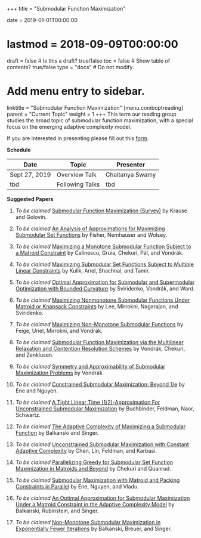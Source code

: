 +++
title = "Submodular Function Maximization"

date = 2019-01-01T00:00:00
# lastmod = 2018-09-09T00:00:00

draft = false  # Is this a draft? true/false
toc = false  # Show table of contents? true/false
type = "docs"  # Do not modify.

# Add menu entry to sidebar.
linktitle = "Submodular Function Maximization"
[menu.comboptreading]
  parent = "Current Topic"
  weight = 1
+++
This term our reading group studies the broad topic of submodular function maximization, with a special focus on the emerging adaptive complexity model.

If you are interested in presenting please fill out this [form](https://forms.gle/jnoRgfFixU1GbQ459).

__Schedule__

| Date           | Topic                                                                                                                                                                                                                                                                                              | Presenter         |
|----------------|----------------------------------------------------------------------------------------------------------------------------------------------------------------------------------------------------------------------------------------------------------------------------------------------------|-------------------|
| Sept 27, 2019 | Overview Talk                                                                                                                                                                                                                                          | Chaitanya Swamy  | 
| tbd | Following Talks                                                                                                                                                                                                                                                  | tbd              | 

__Suggested Papers__

1. _*To be claimed*_ [Submodular Function Maximization (Survey)](https://las.inf.ethz.ch/files/krause12survey.pdf) by Krause and Golovin.

2. _*To be claimed*_ [An Analysis of Approximations for Maximizing Submodular Set Functions](http://www.cs.toronto.edu/~eidan/papers/submod-max.pdf) by Fisher, Nemhauser and Wolsey.

3. _*To be claimed*_ [Maximizing a Monotone Submodular Function Subject to a Matroid Constraint](https://theory.stanford.edu/~jvondrak/data/submod-matroid.pdf) by Calinescu, Gruia, Chekuri, Pál, and Vondrák.

4. _*To be claimed*_ [Maximizing Submodular Set Functions Subject to Multiple Linear Constraints](https://pdfs.semanticscholar.org/0d49/b061c4af74871926366caadb8841b1082c54.pdf) by Kulik, Ariel, Shachnai, and Tamir.

5. _*To be claimed*_ [Optimal Approximation for Submodular and Supermodular Optimization with Bounded Curvature](https://arxiv.org/abs/1311.4728) by Sviridenko, Vondrák, and Ward.

6. _*To be claimed*_ [Maximizing Nonmonotone Submodular Functions Under Matroid or Knapsack Constraints](http://www.optimization-online.org/DB_FILE/2008/10/2125.pdf) by Lee, Mirrokni, Nagarajan, and Sviridenko.

7. _*To be claimed*_ [Maximizing Non-Monotone Submodular Functions](https://arxiv.org/pdf/1904.05974.pdf) by Feige, Uriel, Mirrokni, and Vondrák.

8. _*To be claimed*_ [Submodular Function Maximization via the Multilinear Relaxation and Contention Resolution Schemes](https://arxiv.org/abs/1105.4593) by Vondrák, Chekuri, and Zenklusen.

9. _*To be claimed*_ [Symmetry and Approximability of Submodular Maximization Problems](https://arxiv.org/abs/1110.4860) by Vondrák

10. _*To be claimed*_ [Constrained Submodular Maximization: Beyond 1/e](https://arxiv.org/abs/1608.03611) by Ene and Nguyen.

11. _*To be claimed*_ [A Tight Linear Time (1/2)-Approximation For
Unconstrained Submodular Maximization](https://www.openu.ac.il/personal_sites/moran-feldman/publications/SICOMP2015.pdf) by Buchbinder, Feldman, Naor, Schwartz.

12. _*To be claimed*_ [The Adaptive Complexity of Maximizing a Submodular Function](https://scholar.harvard.edu/files/ericbalkanski/files/the-adaptive-complexity-of-maximizing-a-submodular-function.pdf) by Balkanski and Singer.

13. _*To be claimed*_ [Unconstrained Submodular Maximization with Constant Adaptive Complexity](https://arxiv.org/abs/1811.06603) by Chen, Lin, Feldman, and Karbasi.

14. _*To be claimed*_ [Parallelizing Greedy for Submodular Set Function Maximization in Matroids and Beyond](https://arxiv.org/abs/1811.12568) by Chekuri and Quanrud.

15. _*To be claimed*_ [Submodular Maximization with Matroid and Packing Constraints in Parallel](https://arxiv.org/pdf/1804.00553.pdf) by Ene, Nguyen, and Vladu.

16. _*To be claimed*_ [An Optimal Approximation for Submodular Maximization Under a Matroid Constraint in the Adaptive Complexity Model](https://arxiv.org/abs/1811.03093) by Balkanski, Rubinstein, and Singer.

17. _*To be claimed*_ [Non-Monotone Submodular Maximization in Exponentially Fewer Iterations](https://arxiv.org/abs/1807.11462) by Balkanski, Breuer, and Singer.


